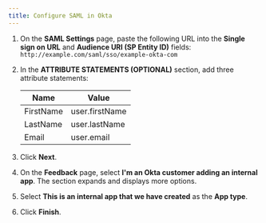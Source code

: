 ```yaml
---
title: Configure SAML in Okta
---
```

1.  On the **SAML Settings** page, paste the following URL into the **Single sign on URL** and **Audience URI (SP Entity ID)** fields: `http://example.com/saml/sso/example-okta-com`

2. In the **ATTRIBUTE STATEMENTS (OPTIONAL)** section, add three attribute statements:
    
    | Name                    | Value                     | 
    | ----------------------- | ------------------------- | 
    | FirstName               | user.firstName            | 
    | LastName                | user.lastName             |
    | Email                   | user.email                |

3. Click **Next**.

4. On the **Feedback** page, select **I'm an Okta customer adding an internal app**. The section expands and displays more options.

5. Select **This is an internal app that we have created** as the **App type**.

6. Click **Finish**.

<NextSectionLink/>